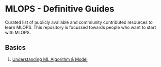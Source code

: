 # MLOPS - Definitive Guides
Curated list of publicly available and commiunity contributed resources to learn MLOPS. This repository is focussed towards people who want to start with MLOPS.

## Basics

1. <a href="https://machinelearningmastery.com/difference-between-algorithm-and-model-in-machine-learning/" target="_blank">Understanding ML Algorithm & Model</a>


